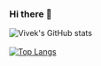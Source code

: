 ### Hi there 👋

<!--
**Omegaviv/Omegaviv** is a ✨ _special_ ✨ repository because its `README.md` (this file) appears on your GitHub profile.

Here are some ideas to get you started:

- 🔭 I’m currently working on ...
- 🌱 I’m currently learning ...
- 👯 I’m looking to collaborate on ...
- 🤔 I’m looking for help with ...
- 💬 Ask me about ...
- 📫 How to reach me: ...
- 😄 Pronouns: ...
- ⚡ Fun fact: ...
-->
![Vivek's GitHub stats](https://github-readme-stats.vercel.app/api?username=omegaviv&show_icons=true&theme=radical) <br /><br />
[![Top Langs](https://github-readme-stats.vercel.app/api/top-langs/?username=omegaviv&layout=compact)](https://github.com/omegaviv/github-readme-stats)
